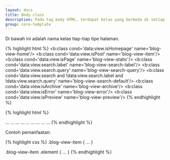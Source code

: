 ```yaml
---
layout: docs
title: Body class
description: Pada tag body HTML, terdapat kelas yang berbeda di setiap tipe halaman.
group: core-template
---
```


Di bawah ini adalah nama kelas tiap-tiap tipe halaman.

{% highlight html %}
<b:class cond='data:view.isHomepage' name='blog-view-home'/>
<b:class cond='data:view.isPost' name='blog-view-item'/>
<b:class cond='data:view.isPage' name='blog-view-static'/>
<b:class cond='data:view.search.label' name='blog-view-search-label'/>
<b:class cond='data:view.search.query' name='blog-view-search-query'/>
<b:class cond='data:view.search and !data:view.search.label and !data:view.search.query' name='blog-view-search-default'/>
<b:class cond='data:view.isArchive' name='blog-view-archive'/>
<b:class cond='data:view.isError' name='blog-view-error'/>
<b:class cond='data:view.isPreview' name='blog-view-preview'/>
{% endhighlight %}

{% highlight html %}
<!-- Homepage -->
<body class="blog-view-home">...</body>

<!-- Item page -->
<body class="blog-view-item">...</body>

<!-- Static page -->
<body class="blog-view-static">...</body>

<!-- Search (label) page -->
<body class="blog-view-search-label">...</body>

<!-- Search (query) page -->
<body class="blog-view-search-query">...</body>

<!-- Search (default) page -->
<body class="blog-view-search-default">...</body>

<!-- Archive page -->
<body class="blog-view-archive">...</body>

<!-- Error page -->
<body class="blog-view-error">...</body>

<!-- Preview page -->
<body class="blog-view-preview">...</body>
{% endhighlight %}

Contoh pemanfaatan:

{% highlight css %}
.blog-view-item {
  ...
}

.blog-view-item .element {
  ...
}
{% endhighlight %}
